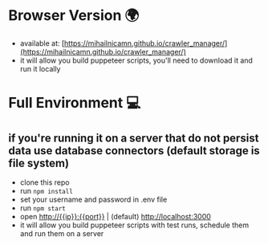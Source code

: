 # Browser Version 🌍
- available at: [https://mihailnicamn.github.io/crawler_manager/](https://mihailnicamn.github.io/crawler_manager/)
- it will allow you build puppeteer scripts, you'll need to download it and run it locally

# Full Environment 💻
## if you're running it on a server that do not persist data use database connectors (default storage is file system)
- clone this repo
- run `npm install`
- set your username and password in .env file
- run `npm start`
- open [http://{{ip}}:{{port}}](http://{{ip}}:{{port}}) | (default) [http://localhost:3000](http://localhost:3000)
- it will allow you build puppeteer scripts with test runs, schedule them and run them on a server